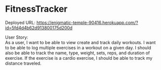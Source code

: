 # FitnessTracker <br />
Deployed URL: https://enigmatic-temple-90416.herokuapp.com/?id=5fd4d4b62d913800175d200d

User Story:<br /> As a user, I want to be able to view create and track daily workouts. I want to be able to log multiple exercises in a workout on a given day. I should also be able to track the name, type, weight, sets, reps, and duration of exercise. If the exercise is a cardio exercise, I should be able to track my distance traveled.

